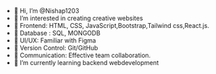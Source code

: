 - 👋 Hi, I’m @Nishap1203
- 👀 I’m interested in creating creative websites
- 🎨 Frontend: HTML, CSS, JavaScript,Bootstrap,Tailwind css,React.js.
- 📝 Database : SQL, MONGODB
- 📱 UI/UX: Familiar with Figma
- 📝 Version Control: Git/GitHub
- 💬 Communication: Effective team collaboration.
- 🌱 I’m currently learning backend webdevelopment
  

<!---
Nishap1203/Nishap1203 is a ✨ special ✨ repository because its `README.md` (this file) appears on your GitHub profile.
You can click the Preview link to take a look at your changes.
--->
